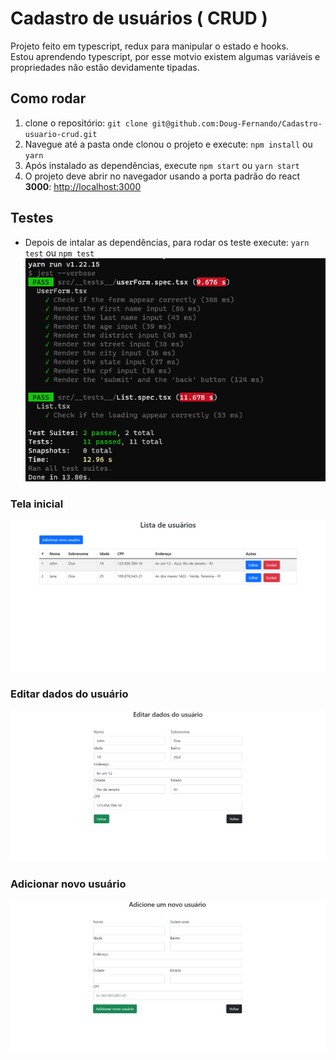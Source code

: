 # Cadastro de usuários ( CRUD )
Projeto feito em typescript, redux para manipular o estado e hooks.  
Estou aprendendo typescript, por esse motvio existem algumas variáveis e propriedades não estão devidamente tipadas.

## Como rodar
1. clone o repositório: `git clone git@github.com:Doug-Fernando/Cadastro-usuario-crud.git`
2. Navegue até a pasta onde clonou o projeto e execute: `npm install` ou `yarn`
3. Após instalado as dependências, execute `npm start` ou `yarn start`
4. O projeto deve abrir no navegador usando a porta padrão do react **3000**: [http://localhost:3000](http://localhost:3000)

## Testes
- Depois de intalar as dependências, para rodar os teste execute: `yarn test` ou `npm test`
![testes](tests_example.png)


### Tela inicial
![home](home.png)

### Editar dados do usuário
![edit-user](edit_user.png)

### Adicionar novo usuário
![add-new-user](add_new_user.png)

